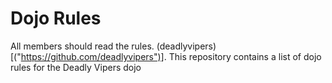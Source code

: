 Dojo Rules
==========
All members should read the rules.
(deadlyvipers)[("https://github.com/deadlyvipers")].
This repository contains a list of dojo rules for the Deadly Vipers dojo

